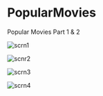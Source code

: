 # PopularMovies

Popular Movies Part 1 & 2 

![scrn1](https://user-images.githubusercontent.com/11877726/28692503-7cd44a10-733e-11e7-9a6d-cf8ae7f1c0c2.jpg)

![scnr2](https://user-images.githubusercontent.com/11877726/28692594-e0b8ab02-733e-11e7-87ec-b2c8bf18508f.jpg)

![scrn3](https://user-images.githubusercontent.com/11877726/28692596-e24fb456-733e-11e7-9668-44ab89d139a6.jpg)

![scrn4](https://user-images.githubusercontent.com/11877726/28692598-e42d8078-733e-11e7-83bb-ba8d791c22d4.jpg)
